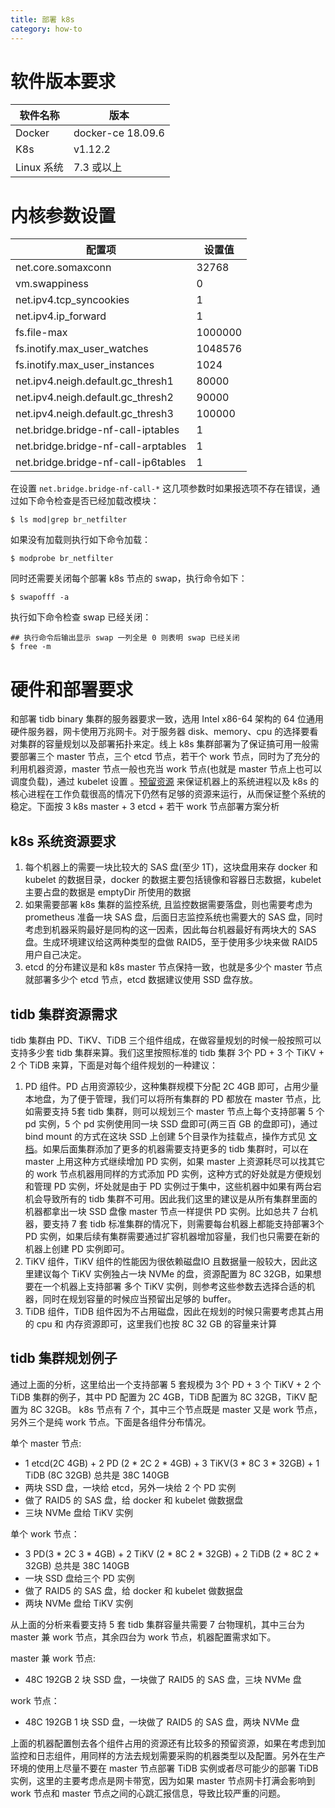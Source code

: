 ```yaml
---
title: 部署 k8s
category: how-to
---
```


# 软件版本要求

| 软件名称 | 版本 |
| --- | --- |
| Docker | docker-ce 18.09.6 |
| K8s |  v1.12.2 |
| Linux 系统 | 7.3 或以上 |

# 内核参数设置
| 配置项 | 设置值 |
| --- | --- |
| net.core.somaxconn | 32768 |
| vm.swappiness | 0 |
| net.ipv4.tcp_syncookies | 1 |
| net.ipv4.ip_forward | 1 |
| fs.file-max | 1000000 |
| fs.inotify.max_user_watches | 1048576 |
| fs.inotify.max_user_instances | 1024 |
| net.ipv4.neigh.default.gc_thresh1 | 80000 |
| net.ipv4.neigh.default.gc_thresh2 | 90000 |
| net.ipv4.neigh.default.gc_thresh3 | 100000 |
| net.bridge.bridge-nf-call-iptables | 1 |
| net.bridge.bridge-nf-call-arptables | 1 |
| net.bridge.bridge-nf-call-ip6tables | 1 |

在设置 `net.bridge.bridge-nf-call-*` 这几项参数时如果报选项不存在错误，通过如下命令检查是否已经加载改模块：

```shell
$ ls mod|grep br_netfilter
```
如果没有加载则执行如下命令加载：

```shell
$ modprobe br_netfilter
```

同时还需要关闭每个部署 k8s 节点的 swap，执行命令如下：

```shell
$ swapofff -a
```

执行如下命令检查 swap 已经关闭：

```shell
## 执行命令后输出显示 swap 一列全是 0 则表明 swap 已经关闭
$ free -m
```

# 硬件和部署要求

和部署 tidb binary 集群的服务器要求一致，选用 Intel x86-64 架构的 64 位通用硬件服务器，网卡使用万兆网卡。对于服务器 disk、memory、cpu 的选择要看对集群的容量规划以及部署拓扑来定。线上 k8s 集群部署为了保证搞可用一般需要部署三个 master 节点，三个 etcd 节点，若干个 work 节点，同时为了充分的利用机器资源，master 节点一般也充当 work 节点(也就是 master 节点上也可以调度负载)，通过 kubelet 设置 。[预留资源](https://kubernetes.io/docs/tasks/administer-cluster/reserve-compute-resources/) 来保证机器上的系统进程以及 k8s 的核心进程在工作负载很高的情况下仍然有足够的资源来运行，从而保证整个系统的稳定。下面按 3 k8s master + 3 etcd + 若干 work 节点部署方案分析

##  k8s 系统资源要求

1. 每个机器上的需要一块比较大的 SAS 盘(至少 1T)，这块盘用来存 docker 和 kubelet 的数据目录，docker 的数据主要包括镜像和容器日志数据，kubelet 主要占盘的数据是 emptyDir 所使用的数据
2. 如果需要部署 k8s 集群的监控系统, 且监控数据需要落盘，则也需要考虑为 prometheus 准备一块 SAS 盘，后面日志监控系统也需要大的 SAS 盘，同时考虑到机器采购最好是同构的这一因素，因此每台机器最好有两块大的 SAS 盘。生成环境建议给这两种类型的盘做 RAID5，至于使用多少块来做 RAID5 用户自己决定。
3. etcd 的分布建议是和 k8s master 节点保持一致，也就是多少个 master 节点就部署多少个 etcd 节点，etcd 数据建议使用 SSD 盘存放。

##  tidb 集群资源需求
tidb 集群由 PD、TiKV、TiDB 三个组件组成，在做容量规划的时候一般按照可以支持多少套 tidb 集群来算。我们这里按照标准的 tidb 集群 3个 PD + 3 个 TiKV + 2 个 TiDB 来算，下面是对每个组件规划的一种建议：

1. PD 组件。PD 占用资源较少，这种集群规模下分配 2C 4GB 即可，占用少量本地盘，为了便于管理，我们可以将所有集群的 PD 都放在 master 节点，比如需要支持 5套 tidb 集群，则可以规划三个 master 节点上每个支持部署 5 个 pd 实例，5 个 pd 实例使用同一块 SSD 盘即可(两三百 GB 的盘即可)，通过 bind mount 的方式在这块 SSD 上创建 5个目录作为挂载点，操作方式见 [文档](https://github.com/kubernetes-sigs/sig-storage-local-static-provisioner/blob/master/docs/operations.md#sharing-a-disk-filesystem-by-multiple-filesystem-pvs)。如果后面集群添加了更多的机器需要支持更多的 tidb 集群时，可以在 master 上用这种方式继续增加 PD 实例，如果 master 上资源耗尽可以找其它的 work 节点机器用同样的方式添加 PD 实例，这种方式的好处就是方便规划和管理 PD 实例，坏处就是由于 PD 实例过于集中，这些机器中如果有两台宕机会导致所有的 tidb 集群不可用。因此我们这里的建议是从所有集群里面的机器都拿出一块 SSD 盘像 master 节点一样提供 PD 实例。比如总共 7 台机器，要支持 7 套 tidb 标准集群的情况下，则需要每台机器上都能支持部署3个 PD 实例，如果后续有集群需要通过扩容机器增加容量，我们也只需要在新的机器上创建 PD 实例即可。
2. TiKV 组件，TiKV 组件的性能因为很依赖磁盘IO 且数据量一般较大，因此这里建议每个 TiKV 实例独占一块 NVMe 的盘，资源配置为 8C 32GB，如果想要在一个机器上支持部署 多个 TiKV 实例，则参考这些参数去选择合适的机器，同时在规划容量的时候应当预留出足够的 buffer。
3. TiDB 组件，TiDB 组件因为不占用磁盘，因此在规划的时候只需要考虑其占用的 cpu 和 内存资源即可，这里我们也按 8C 32 GB 的容量来计算

## tidb 集群规划例子
通过上面的分析，这里给出一个支持部署 5 套规模为 3个 PD + 3 个 TiKV + 2 个 TiDB 集群的例子，其中 PD 配置为 2C 4GB，TiDB 配置为 8C 32GB，TiKV 配置为 8C 32GB。 k8s 节点有 7 个，其中三个节点既是 master 又是 work 节点，另外三个是纯 work 节点。下面是各组件分布情况。

单个 master 节点:

* 1 etcd(2C 4GB) + 2 PD (2 * 2C 2 * 4GB) + 3 TiKV(3 * 8C 3 * 32GB) + 1 TiDB (8C 32GB)  总共是  38C 140GB
* 两块 SSD 盘，一块给 etcd，另外一块给 2 个 PD 实例
* 做了 RAID5 的 SAS 盘，给 docker 和 kubelet 做数据盘
* 三块 NVMe 盘给 TiKV 实例

单个 work 节点：

 * 3 PD(3 * 2C 3 * 4GB) + 2 TiKV (2 * 8C 2 * 32GB) + 2 TiDB (2 * 8C 2 * 32GB)  总共是 38C 140GB
 * 一块 SSD 盘给三个 PD 实例
 * 做了 RAID5 的 SAS 盘，给 docker 和 kubelet 做数据盘
 * 两块 NVMe 盘给 TiKV 实例

从上面的分析来看要支持 5 套 tidb 集群容量共需要 7 台物理机，其中三台为 master 兼 work 节点，其余四台为 work 节点，机器配置需求如下。

master 兼 work 节点:

* 48C 192GB  2 块 SSD 盘，一块做了 RAID5 的 SAS 盘，三块 NVMe 盘

work 节点：

* 48C 192GB 1 块 SSD 盘，一块做了 RAID5 的 SAS 盘，两块 NVMe 盘

上面的机器配置刨去各个组件占用的资源还有比较多的预留资源，如果在考虑到加监控和日志组件，用同样的方法去规划需要采购的机器类型以及配置。另外在生产环境的使用上尽量不要在 master 节点部署 TiDB 实例或者尽可能少的部署 TiDB 实例，这里的主要考虑点是网卡带宽，因为如果 master 节点网卡打满会影响到 work 节点和 master 节点之间的心跳汇报信息，导致比较严重的问题。
